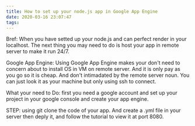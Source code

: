 ```yaml
---
title: How to set up your node.js app in Google App Engine
date: 2020-03-16 23:07:47
tags:
---
```

Bref:
    When you have setted up your node.js and can perfect render in your localhost.
    The next thing you may need to do is host your app in remote server to make it 
    run 24/7.

Google App Engine:
    Using Google App Engine makes your don't need to concern about to install OS in 
    VM on remote server. And it is only pay as you go so it is cheap. And don't intimadated by the remote server noun. You can just look it as your machine but 
    only using ssh to connect.

What your need to Do:
    first you need a google account and set up your project in your google console 
    and create your app engine.

STEP:
    using git clone the code of your app.
    And create a .yml file in your server
    then deply it, and follow the tutorial to view it at port 8080.